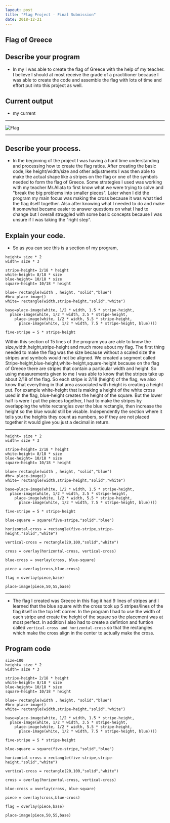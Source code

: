 ```yaml
---
layout: post
title: "Flag Project - Final Submission"
date: 2018-12-21
---
```


## Flag of Greece

## Describe your program
- In my I was able to create the flag of Greece with the help of my teacher. I believe I should at most receive the grade of a practitioner because I was able to create the code and assemble the flag with lots of time and effort put into this project as well.

## Current output
- my current 
* * *
![Flag](http://flags.fmcdn.net/data/flags/w580/gr.png)
* * *

## Describe your process.
- In the beginning of the project I was having a hard time understanding and processing how to create the flag ratios. After creating the basic code,like height/width/size and other adjustments I was then able to make the actual shape like a stripes on the flag or one of the symbols needed to form the flag of Greece. Some strategies I used was working with my teacher Mr.Allata to first know what we were trying to solve and "break the big problems into smaller pieces". Later when I did the program my main focus was making the cross because it was what tied the flag itself together. Also after knowing what I needed to do and make it somewhat became easier to answer questions on what I had to change but I overall struggled with some basic concepts because I was unsure if I was taking the "right step".

## Explain your code.
- So as you can see this is a section of my program, 
```size=100 
height= size * 2
width= size * 3 

stripe-height= 2/18 * height
white-height= 8/18 * size 
blue-height= 10/18 * size
square-height= 10/18 * height

blue= rectangle(width , height, "solid","blue")
#br= place-image()
white= rectangle(width,stripe-height,"solid","white")

base=place-image(white, 1/2 * width, 1.5 * stripe-height, 
  place-image(white, 1/2 * width, 3.5 * stripe-height, 
    place-image(white, 1/2 * width, 5.5 * stripe-height, 
      place-image(white, 1/2 * width, 7.5 * stripe-height, blue))))

five-stripe = 5 * stripe-height
```
Within this section of 15 lines of the program you are able to know the size,width,height,stripe-height and much more about my flag. The first thing needed to make the flag was the size because without a scaled size the stripes and symbols would not be aligned. We created a segment called Stripe-height,blue-height,white-height,square-height because on the flag of Greece there are stripes that contain a particular width and height. So using measurements given to me I was able to know that the stripes take up about 2/18 of the flag. So each stripe is 2/18 (height) of the flag, we also know that everything in that area associated with height is creating a height put. For example white-height that is making a height of the white cross used in the flag, blue-height creates the height of the square. But the lower half is were I put the pieces together, I had to make the stripes by overlapping the white rectangles over the blue rectangle, then increase the height so the blue would still be visable. Independently the section where it tells you the heights they count as numbers, so if they are not placed together it would give you just a decimal in return. 

* * *

```size=100 
height= size * 2
width= size * 3 

stripe-height= 2/18 * height
white-height= 8/18 * size 
blue-height= 10/18 * size
square-height= 10/18 * height

blue= rectangle(width , height, "solid","blue")
#br= place-image()
white= rectangle(width,stripe-height,"solid","white")

base=place-image(white, 1/2 * width, 1.5 * stripe-height, 
  place-image(white, 1/2 * width, 3.5 * stripe-height, 
    place-image(white, 1/2 * width, 5.5 * stripe-height, 
      place-image(white, 1/2 * width, 7.5 * stripe-height, blue))))

five-stripe = 5 * stripe-height

blue-square = square(five-stripe,"solid","blue")

horizontal-cross = rectangle(five-stripe,stripe-height,"solid","white")

vertical-cross = rectangle(20,100,"solid","white")

cross = overlay(horizontal-cross, vertical-cross)

blue-cross = overlay(cross, blue-square)

piece = overlay(cross,blue-cross)

flag = overlay(piece,base)

place-image(piece,50,55,base)
```
* * *
- The flag I created was Greece in this flag it had 9 lines of stripes and I learned that the blue square with the cross took up 5 stripes/lines of the flag itself in the top left corner. In the program I had to use the width of each stripe and create the height of the square so the placement was at most perfect. In addition I also had to create a defintion and funtion called ```vertical-cross and horizontal-cross``` so that the rectangles which make the cross align in the center to actually make the cross. 

## Program code
```
size=100 
height= size * 2
width= size * 3 

stripe-height= 2/18 * height
white-height= 8/18 * size 
blue-height= 10/18 * size
square-height= 10/18 * height

blue= rectangle(width , height, "solid","blue")
#br= place-image()
white= rectangle(width,stripe-height,"solid","white")

base=place-image(white, 1/2 * width, 1.5 * stripe-height, 
  place-image(white, 1/2 * width, 3.5 * stripe-height, 
    place-image(white, 1/2 * width, 5.5 * stripe-height, 
      place-image(white, 1/2 * width, 7.5 * stripe-height, blue))))

five-stripe = 5 * stripe-height

blue-square = square(five-stripe,"solid","blue")

horizontal-cross = rectangle(five-stripe,stripe-height,"solid","white")

vertical-cross = rectangle(20,100,"solid","white")

cross = overlay(horizontal-cross, vertical-cross)

blue-cross = overlay(cross, blue-square)

piece = overlay(cross,blue-cross)

flag = overlay(piece,base)

place-image(piece,50,55,base)
```
